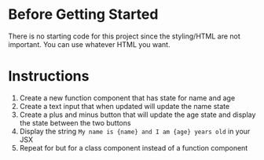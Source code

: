 # Before Getting Started

There is no starting code for this project since the styling/HTML are not important. You can use whatever HTML you want.

# Instructions

1. Create a new function component that has state for name and age
2. Create a text input that when updated will update the name state
3. Create a plus and minus button that will update the age state and display the state between the two buttons
4. Display the string `My name is {name} and I am {age} years old` in your JSX
5. Repeat for but for a class component instead of a function component